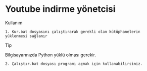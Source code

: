 # Youtube indirme yönetcisi

Kullanım

```
1. Kur.bat dosyasını çalıştırarak gerekli olan kütüphanelerin yüklenmesi sağlanır
```
> [!TIP]
> Bilgisayarınızda Python yüklü olması gerekir.
```
2. Çalıştır.bat dosyası programı açmak için kullanabilirsiniz.
```
